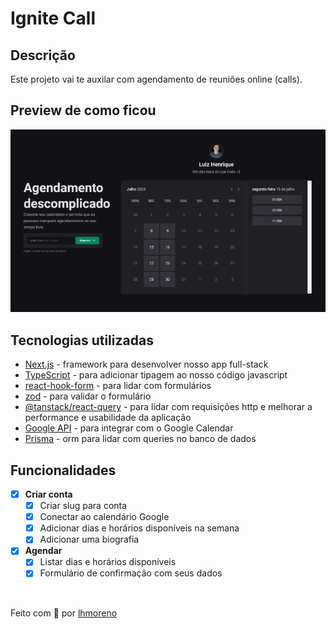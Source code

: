 # Ignite Call

## Descrição

Este projeto vai te auxilar com agendamento de reuniões online (calls).

## Preview de como ficou

<div align="center">
  <img src=".github/preview.png" alt="Logo mostrando o ignite timer" />
</div>

## Tecnologias utilizadas

- [Next.js](https://github.com/vercel/next.js) - framework para desenvolver nosso app full-stack
- [TypeScript](https://github.com/microsoft/TypeScript) - para adicionar tipagem ao nosso código javascript
- [react-hook-form](https://github.com/react-hook-form/react-hook-form) - para lidar com formulários
- [zod](https://github.com/colinhacks/zod) - para validar o formulário
- [@tanstack/react-query](https://github.com/TanStack/query) - para lidar com requisições http e melhorar a performance e usabilidade da aplicação
- [Google API](https://github.com/googleapis) - para integrar com o Google Calendar
- [Prisma](https://github.com/prisma/prisma) - orm para lidar com queries no banco de dados

## Funcionalidades

- [x] **Criar conta**
  - [x] Criar slug para conta
  - [x] Conectar ao calendário Google
  - [x] Adicionar dias e horários disponíveis na semana
  - [x] Adicionar uma biografia
- [x] **Agendar**
  - [x] Listar dias e horários disponíveis
  - [x] Formulário de confirmação com seus dados

<br />

Feito com 💙 por [lhmoreno](https://github.com/lhmoreno)
